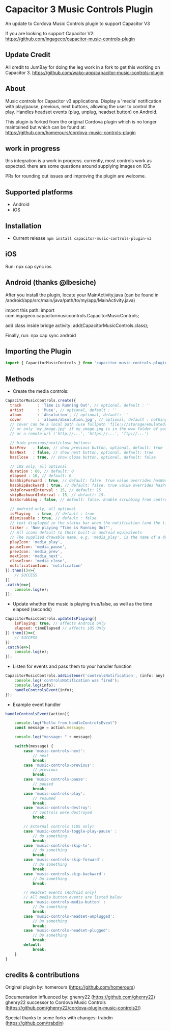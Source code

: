 # Capacitor 3 Music Controls Plugin

An update to Cordova Music Controls plugin to support Capacitor V3

If you are looking to support Capacitor V2:
https://github.com/ingageco/capacitor-music-controls-plugin

## Update Credit

All credit to JumBay for doing the leg work in a fork to get this working on Capacitor 3. 
https://github.com/wako-app/capacitor-music-controls-plugin

## About

Music controls for Capacitor v3 applications. Display a 'media' notification with play/pause, previous, next buttons, allowing the user to control the play. Handles headset events (plug, unplug, headset button) on Android.

This plugin is forked from the original Cordova plugin which is no longer maintained but which can be found at:
https://github.com/homerours/cordova-music-controls-plugin

##  work in progress

this integration is a work in progress. currently, most controls work as expected. there are some questions around supplying images on iOS.

PRs for rounding out issues and improving the plugin are welcome.

## Supported platforms

- Android
- iOS

## Installation

- Current release
`npm install capacitor-music-controls-plugin-v3`

## iOS

Run:
npx cap sync ios

## Android (thanks @lbesiche)

After you install the plugin, locate your MainActivity.java (can be found in /android/app/src/main/java/path/to/my/app/MainActivity.java)

import this path:
import com.ingageco.capacitormusiccontrols.CapacitorMusicControls;

add class inside bridge activity:
add(CapacitorMusicControls.class);

Finally, run:
npx cap sync android

## Importing the Plugin

```javascript
import { CapacitorMusicControls } from 'capacitor-music-controls-plugin-v3'
```

## Methods

- Create the media controls:
```javascript
CapacitorMusicControls.create({
  track       : 'Time is Running Out', // optional, default : ''
  artist      : 'Muse', // optional, default : ''
  album       : 'Absolution', // optional, default: ''
  cover       : 'albums/absolution.jpg', // optional, default : nothing
  // cover can be a local path (use fullpath 'file:///storage/emulated/...', 
  // or only 'my_image.jpg' if my_image.jpg is in the www folder of your app)
  // or a remote url ('http://...', 'https://...', 'ftp://...')

  // hide previous/next/close buttons:
  hasPrev   : false, // show previous button, optional, default: true
  hasNext   : false, // show next button, optional, default: true
  hasClose  : true, // show close button, optional, default: false

  // iOS only, all optional
  duration : 60, // default: 0
  elapsed : 10, // default: 0
  hasSkipForward : true, // default: false. true value overrides hasNext.
  hasSkipBackward : true, // default: false. true value overrides hasPrev.
  skipForwardInterval : 15, // default: 15.
  skipBackwardInterval : 15, // default: 15.
  hasScrubbing : false, // default: false. Enable scrubbing from control center progress bar 

  // Android only, all optional
  isPlaying   : true, // default : true
  dismissable : true, // default : false
  // text displayed in the status bar when the notification (and the ticker) are updated
  ticker : 'Now playing "Time is Running Out"',
  // All icons default to their built-in android equivalents
  // The supplied drawable name, e.g. 'media_play', is the name of a drawable found under android/res/drawable* folders
  playIcon: 'media_play',
  pauseIcon: 'media_pause',
  prevIcon: 'media_prev',
  nextIcon: 'media_next',
  closeIcon: 'media_close',
  notificationIcon: 'notification'
}).then(()=>{
	// SUCCESS
})
.catch(e=>{
	console.log(e);
});
```

- Update whether the music is playing true/false, as well as the time elapsed (seconds)

```javascript
CapacitorMusicControls.updateIsPlaying({
    isPlaying: true, // affects Android only
    elapsed: timeElapsed // affects iOS Only
}).then(()=>{
	// SUCCESS
})
.catch(e=>{
	console.log(e);
});
```

- Listen for events and pass them to your handler function

```javascript
CapacitorMusicControls.addListener('controlsNotification', (info: any) => {
    console.log('controlsNotification was fired');
    console.log(info);
    handleControlsEvent(info);
});
```



- Example event handler

```javascript
handleControlsEvent(action){

	console.log("hello from handleControlsEvent")
	const message = action.message;

	console.log("message: " + message)

	switch(message) {
		case 'music-controls-next':
			// next
			break;
		case 'music-controls-previous':
			// previous
			break;
		case 'music-controls-pause':
			// paused
			break;
		case 'music-controls-play':
			// resumed
			break;
		case 'music-controls-destroy':
			// controls were destroyed
			break;

		// External controls (iOS only)
		case 'music-controls-toggle-play-pause' :
			// do something
			break;
		case 'music-controls-skip-to':
			// do something
			break;
		case 'music-controls-skip-forward':
			// Do something
			break;
		case 'music-controls-skip-backward':
			// Do something
			break;

		// Headset events (Android only)
		// All media button events are listed below
		case 'music-controls-media-button' :
			// Do something
			break;
		case 'music-controls-headset-unplugged':
			// Do something
			break;
		case 'music-controls-headset-plugged':
			// Do something
			break;
		default:
			break;
	}
}
```

## credits & contributions

Original plugin by:
homerours (https://github.com/homerours)

Documentation influenced by:
ghenry22 (https://github.com/ghenry22)
ghenry22 successor to Cordova Music Controls (https://github.com/ghenry22/cordova-plugin-music-controls2/)

Special thanks to some forks with changes: 
trabdin (https://github.com/trabdin)